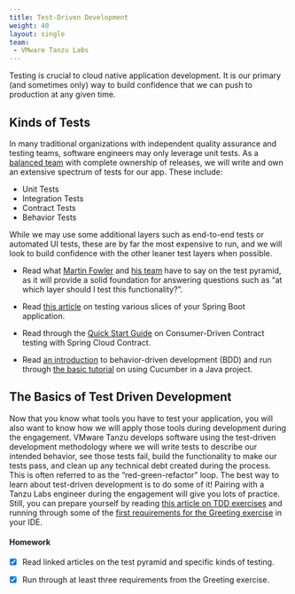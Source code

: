```yaml
---
title: Test-Driven Development
weight: 40
layout: single
team:
 - VMware Tanzu Labs
---
```


Testing is crucial to cloud native application development. It is our primary (and sometimes only) way to build confidence that we can push to production at any given time.

## Kinds of Tests

In many traditional organizations with independent quality assurance and testing teams, software engineers may only leverage unit tests. As a [balanced team](/outcomes/application-development/balanced-teams/) with complete ownership of releases, we will write and own an extensive spectrum of tests for our app. These include:
* Unit Tests
* Integration Tests
* Contract Tests
* Behavior Tests

While we may use some additional layers such as end-to-end tests or automated UI tests, these are by far the most expensive to run, and we will look to build confidence with the other leaner test layers when possible.

* Read what [Martin Fowler](https://martinfowler.com/bliki/TestPyramid.html) and [his team](https://martinfowler.com/articles/practical-test-pyramid.html) have to say on the test pyramid, as it will provide a solid foundation for answering questions such as “at which layer should I test this functionality?”.

* Read [this article](https://spring.io/blog/2016/04/15/testing-improvements-in-spring-boot-1-4) on testing various slices of your Spring Boot application.

* Read through the [Quick Start Guide](https://cloud.spring.io/spring-cloud-contract/) on Consumer-Driven Contract testing with Spring Cloud Contract.

* Read [an introduction](https://docs.cucumber.io/bdd/) to behavior-driven development (BDD) and run through [the basic tutorial](https://docs.cucumber.io/guides/10-minute-tutorial/) on using Cucumber in a Java project.



## The Basics of Test Driven Development

Now that you know what tools you have to test your application, you will also want to know how we will apply those tools during development during the engagement. VMware Tanzu develops software using the test-driven development methodology where we will write tests to describe our intended behavior, see those tests fail, build the functionality to make our tests pass, and clean up any technical debt created during the process. This is often referred to as the “red-green-refactor” loop.
The best way to learn about test-driven development is to do some of it! Pairing with a Tanzu Labs engineer during the engagement will give you lots of practice. Still, you can prepare yourself by reading [this article on TDD exercises](https://medium.com/@marlenac/learning-tdd-with-katas-3f499cb9c492) and running through some of the [first requirements for the Greeting exercise](https://github.com/testdouble/contributing-tests/wiki/Greeting-Kata) in your IDE.


#### Homework

- [x] Read linked articles on the test pyramid and specific kinds of testing.
- [x] Run through at least three requirements from the Greeting exercise.


